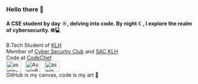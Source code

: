 ### Hello there 👋

#### **A CSE student by day ☼, delving into code. By night ☾, I explore the realm of cybersecurity. 🌐💻**

B.Tech Student of [KLH](https://klh.edu.in/)<br>
Member of [Cyber Securtiy Club](https://www.instagram.com/academicshield/) and [SAC,KLH](https://www.instagram.com/klh.sac/)<br>
Code at [CodeChef](https://www.codechef.com/users/klh_2210030004)<br>
<a href="https://www.linkedin.com/in/dinakar-pathakota-32a823251/" target="_blank"><img align="center" src="https://raw.githubusercontent.com/rahuldkjain/github-profile-readme-generator/master/src/images/icons/Social/linked-in-alt.svg" alt="aswin-barath" height="30" width="40" /></a>
&nbsp;
<a href="https://twitter.com/dinakar0745" target="_blank"><img align="center" src="https://raw.githubusercontent.com/rahuldkjain/github-profile-readme-generator/master/src/images/icons/Social/twitter.svg" alt="AswinBarath2" height="30" width="40" /></a>
&nbsp;
<a href="https://www.instagram.com/ash_dp_07/" target="_blank"><img align="center" src="https://raw.githubusercontent.com/rahuldkjain/github-profile-readme-generator/master/src/images/icons/Social/instagram.svg" alt="aswin_barath_" height="30" width="40" /></a>
&nbsp;<br>
GitHub is my canvas, code is my art 🚀
<!---
ASH04DP/ASH04DP is a ✨ special ✨ repository because its `README.md` (this file) appears on your GitHub profile.
You can click the Preview link to take a look at your changes.
--->
